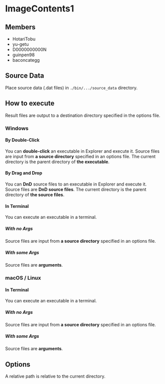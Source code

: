 # ImageContents1

## Members

- HotariTobu
- yu-getu
- D0000000000N
- guinpen98
- baconcategg

## Source Data

Place source data (.dat files) in `./bin/.../source_data` directory.

## How to execute

Result files are output to a destination directory specified in the options file.

### Windows

#### By Double-Click

You can **double-click** an executable in Explorer and execute it.
Source files are input from **a source directory** specified in an options file.
The current directory is the parent directory of **the executable**.

#### By Drag and Drop

You can **DnD** source files to an executable in Explorer and execute it.
Source files are **DnD source files**.
The current directory is the parent directory of **the source files**.

#### In Terminal

You can execute an executable in a terminal.

##### With no Args

Source files are input from **a source directory** specified in an options file.

##### With some Args

Source files are **arguments**.

### macOS / Linux

#### In Terminal

You can execute an executable in a terminal.

##### With no Args

Source files are input from **a source directory** specified in an options file.

##### With some Args

Source files are **arguments**.

## Options

A relative path is relative to the current directory.
